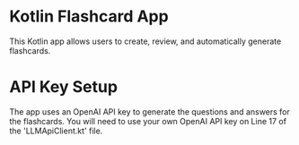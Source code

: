 # Kotlin Flashcard App

This Kotlin app allows users to create, review, and automatically generate flashcards.

# API Key Setup

The app uses an OpenAI API key to generate the questions and answers for the flashcards.
You will need to use your own OpenAI API key on Line 17 of the 'LLMApiClient.kt' file.
